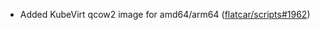 - Added KubeVirt qcow2 image for amd64/arm64 ([flatcar/scripts#1962](https://github.com/flatcar/scripts/pull/1962))

